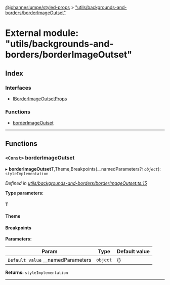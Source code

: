 [@johanneslumpe/styled-props](../README.md) > ["utils/backgrounds-and-borders/borderImageOutset"](../modules/_utils_backgrounds_and_borders_borderimageoutset_.md)

# External module: "utils/backgrounds-and-borders/borderImageOutset"

## Index

### Interfaces

* [IBorderImageOutsetProps](../interfaces/_utils_backgrounds_and_borders_borderimageoutset_.iborderimageoutsetprops.md)

### Functions

* [borderImageOutset](_utils_backgrounds_and_borders_borderimageoutset_.md#borderimageoutset)

---

## Functions

<a id="borderimageoutset"></a>

### `<Const>` borderImageOutset

▸ **borderImageOutset**T,Theme,Breakpoints(__namedParameters?: *`object`*): `styleImplementation`

*Defined in [utils/backgrounds-and-borders/borderImageOutset.ts:15](https://github.com/johanneslumpe/styled-props/blob/3abf398/src/utils/backgrounds-and-borders/borderImageOutset.ts#L15)*

**Type parameters:**

#### T 
#### Theme 
#### Breakpoints 
**Parameters:**

| Param | Type | Default value |
| ------ | ------ | ------ |
| `Default value` __namedParameters | `object` |  {} |

**Returns:** `styleImplementation`

___

